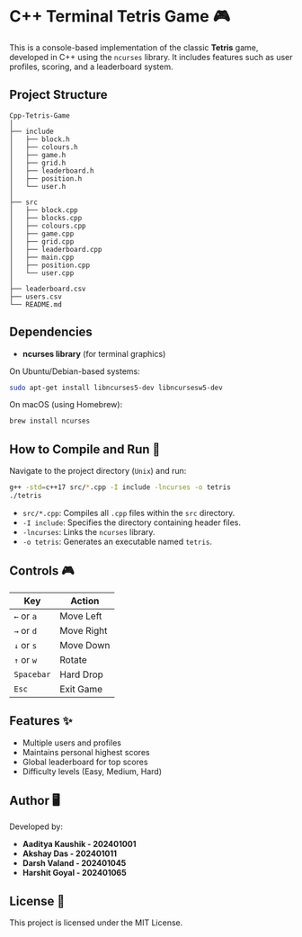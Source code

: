# C++ Terminal Tetris Game 🎮

This is a console-based implementation of the classic **Tetris** game, developed in C++ using the `ncurses` library. It includes features such as user profiles, scoring, and a leaderboard system.

## Project Structure

```
Cpp-Tetris-Game
│
├── include
│   ├── block.h
│   ├── colours.h
│   ├── game.h
│   ├── grid.h
│   ├── leaderboard.h
│   ├── position.h
│   └── user.h
│
├── src
│   ├── block.cpp
│   ├── blocks.cpp
│   ├── colours.cpp
│   ├── game.cpp
│   ├── grid.cpp
│   ├── leaderboard.cpp
│   ├── main.cpp
│   ├── position.cpp
│   └── user.cpp
│
├── leaderboard.csv
├── users.csv
└── README.md
```

## Dependencies

- **ncurses library** (for terminal graphics)

On Ubuntu/Debian-based systems:
```bash
sudo apt-get install libncurses5-dev libncursesw5-dev
```

On macOS (using Homebrew):
```bash
brew install ncurses
```

## How to Compile and Run 🚀

Navigate to the project directory (`Unix`) and run:

```bash
g++ -std=c++17 src/*.cpp -I include -lncurses -o tetris
./tetris
```

- `src/*.cpp`: Compiles all `.cpp` files within the `src` directory.
- `-I include`: Specifies the directory containing header files.
- `-lncurses`: Links the `ncurses` library.
- `-o tetris`: Generates an executable named `tetris`.

## Controls 🎮

| Key              | Action                  |
|------------------|-------------------------|
| `←` or `a`       | Move Left               |
| `→` or `d`       | Move Right              |
| `↓` or `s`       | Move Down               |
| `↑` or `w`       | Rotate                  |
| `Spacebar`       | Hard Drop               |
| `Esc`            | Exit Game               |

## Features ✨
- Multiple users and profiles
- Maintains personal highest scores
- Global leaderboard for top scores
- Difficulty levels (Easy, Medium, Hard)

## Author 🖥️
Developed by:
- **Aaditya Kaushik - 202401001**  
- **Akshay Das - 202401011**  
- **Darsh Valand - 202401045**  
- **Harshit Goyal - 202401065**

## License 📄
This project is licensed under the MIT License.


